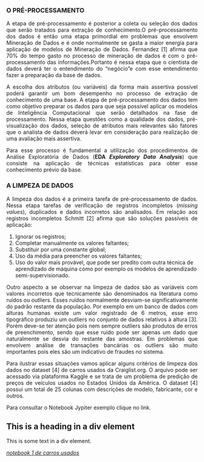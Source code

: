 ### O PRÉ-PROCESSAMENTO

<p align="justify">A etapa de pré-processamento é posterior a coleta ou seleção dos dados que serão tratados para extração de conhecimento.O pré-processamento dos dados é então uma etapa primordial em problemas que envolvem Mineração de Dados e é onde normalmente se gasta a maior energia para aplicação de modelos de Mineração de Dados. Fernandez [1] afirma que 70% do tempo gasto no processo de mineração de dados é com o pré-processamento das informações.Portanto é nessa etapa que o cientista de dados deverá ter o entendimento do “negócio”e com esse entendimento fazer a preparação da base de dados.</p>

<p align="justify">A escolha dos atributos (ou variáveis) da forma mais assertiva possível poderá garantir um bom desempenho no processo de extração de conhecimento de uma base. A etapa de pré-processamento dos dados tem como objetivo preparar os dados para que seja possível aplicar os modelos de Inteligência Computacional que serão detalhados na fase de processamento. Nessa etapa questões como a qualidade dos dados, pré-visualização dos dados, seleção de atributos mais relevantes são fatores que o analista de dados deverá levar em consideração para realização de uma avaliação mais assertiva.</p> 

<p align="justify">Para esse processo é fundamental a utilização dos procedimentos de Análise Exploratória de Dados (<b>EDA <i>Exploratory Data Analysis</i></b>) que consiste na aplicação de técnicas estatísticas para obter esse conhecimento prévio da base.</p> 

### A LIMPEZA DE DADOS

<p align="justify">A limpeza dos dados é a primeira tarefa de pré-processamento de dados. Nessa etapa tarefas de verificação de registros incompletos (<i>missing values</i>), duplicados e dados incorretos são analisados. Em relação aos registros incompletos Schmitt [2] afirma que são soluções passíveis de aplicação:</p>

1. Ignorar os registros;
2. Completar manualmente os valores faltantes;
3. Substituir por uma constante global;
4. Uso da média para preencher os valores faltantes;
5. Uso do valor mais provável, que pode ser predito com outra técnica de aprendizado de máquina como por exemplo os modelos de aprendizado semi-supervisionado.

<p align="justify">Outro aspecto a se observar na limpeza de dados são as variáveis com valores incorretos que tecnicamente são denominados na literatura como ruídos ou outliers. Esses ruídos normalmente desviam-se significativamente do padrão restante da população. Por exemplo em um banco de dados com alturas humanas existe um valor registrado de 6 metros, esse erro tipográfico produziu um outliers no conjunto de dados relativos à altura [3]. Porém deve-se ter atenção pois nem sempre outliers são produtos de erros de preenchimento, sendo que esse ruído pode ser apenas um dado que naturalmente se desvia do restante das amostras. Em problemas que envolvem análise de transações bancárias os outliers são muito importantes pois eles são um indicativo de fraudes no sistema.</p>

<p align="justify">Para ilustrar essas situações vamos aplicar alguns critérios de limpeza dos dados no dataset [4] de carros usados da Craiglist.org. O arquivo pode ser acessado via plataforma Kaggle e se trata de um problema de predição de preços de veículos usados no Estados Unidos da América. O dataset [4] possui um total de 25 colunas com descrições de modelo, fabricante, cor e outros.</p>

<p align="justify">Para consultar o Notebook Jypiter exemplo clique no link.</p>

<div>
  <h2>This is a heading in a div element</h2>
  <p>This is some text in a div element.</p>
</div>

<a href="https://nbviewer.jupyter.org/github/wmpjrufg/COC0786-e-COC0800/blob/gh-pages/Notebooks/notebook1.ipynb"><i>notebook 1 de carros usados</i></a>
